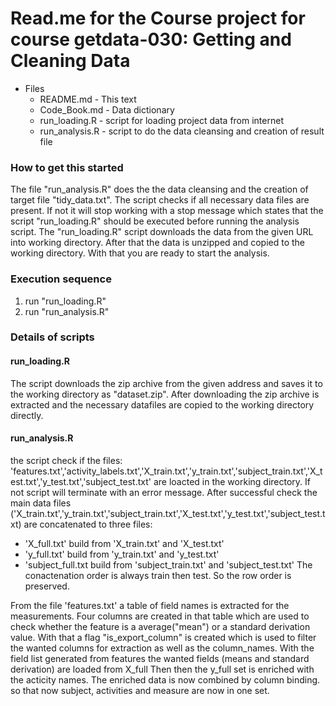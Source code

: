 # Read.me for the Course project for course getdata-030: Getting and Cleaning Data
* Files
  * README.md       - This text
  * Code_Book.md    - Data dictionary 
  * run_loading.R   - script for loading project data from internet
  * run_analysis.R  - script to do the data cleansing and creation of result file

### How to get this started
The file "run_analysis.R" does the the data cleansing and the creation of target file
"tidy_data.txt". The script checks if all necessary data files are present.
If not it will stop working with a stop message which states that the script 
"run_loading.R" should be executed before running the analysis script. The "run_loading.R"
script downloads the data from the given URL into working directory. After that the data is
unzipped and copied to the working directory. With that you are ready to start the analysis.

### Execution sequence
  1. run "run_loading.R"
  2. run "run_analysis.R"

### Details of scripts
#### run_loading.R
The script downloads the zip archive from the given address and saves it to the working directory as
"dataset.zip". After downloading the zip archive is extracted and the necessary datafiles are copied to 
the working directory directly.

#### run_analysis.R
the script check if the files: 'features.txt','activity_labels.txt','X_train.txt','y_train.txt','subject_train.txt','X_test.txt','y_test.txt','subject_test.txt' are loacted in the working directory. If not script will terminate with an error message.
After successful check the main data files ('X_train.txt','y_train.txt','subject_train.txt','X_test.txt','y_test.txt','subject_test.txt) are concatenated to three files:
* 'X_full.txt' build from 'X_train.txt' and 'X_test.txt'
* 'y_full.txt' build from 'y_train.txt' and 'y_test.txt'
* 'subject_full.txt build from 'subject_train.txt' and 'subject_test.txt'
The conactenation order is always train then test. So the row order is preserved.

From the file 'features.txt' a table of field names is extracted for the measurements. Four columns are created in that table which are used to check whether the feature is a average("mean") or a standard derivation value. With that a flag "is_export_column" is created which is used to filter the wanted columns for extraction as well as the column_names. With the field list generated from features the wanted fields (means and standard derivation) are loaded from X_full
Then then the y_full set is enriched with the acticity names. 
The enriched data is now combined by column binding. so that now subject, activities and measure are now in one set.
